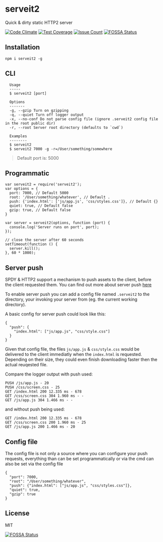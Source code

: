 # serveit2
Quick &amp; dirty static HTTP2 server

[![Code Climate](https://codeclimate.com/github/asciidisco/serveit2/badges/gpa.svg)](https://codeclimate.com/github/asciidisco/serveit2)
[![Test Coverage](https://codeclimate.com/github/asciidisco/serveit2/badges/coverage.svg)](https://codeclimate.com/github/asciidisco/serveit2/coverage)
[![Issue Count](https://codeclimate.com/github/asciidisco/serveit2/badges/issue_count.svg)](https://codeclimate.com/github/asciidisco/serveit2)
[![FOSSA Status](https://app.fossa.io/api/projects/git%2Bgithub.com%2Fasciidisco%2Fserveit2.svg?type=shield)](https://app.fossa.io/projects/git%2Bgithub.com%2Fasciidisco%2Fserveit2?ref=badge_shield)

## Installation

```
npm i serveit2 -g
```

## CLI

```
  Usage
  -----
  $ serveit2 [port]

  Options
  -------
  -g, --gzip Turn on gzipping
  -q, --quiet Turn off logger output
  -x, --no-conf Do not parse config file (ignore .serveit2 config file in the root public dir)
  -r, --root Server root directory (defaults to `cwd`)

  Examples
  --------
  $ serveit2
  $ serveit2 7000 -g -r=/User/something/somewhere
```

> Default port is: 5000

## Programmatic

```
var serveit2 = require('serveit2');
var options = {
  port: 7000, // Default 5000
  root: '/User/something/whatever', // Default .
  push: {'index.html': ['js/app.js', 'css/styles.css']}, // Default {}
  quiet: true, // Default false
  gzip: true, // Default false
}

var server = serveit2(options, function (port) {
  console.log('Server runs on port', port);
});

// close the server after 60 seconds
setTimeout(function () {
  server.kill();
}, 60 * 1000);

```

## Server push

SPDY & HTTP2 support a mechanism to push assets to the client, before the client requested them.
You can find out more about server push [here](http://blog.xebia.com/2015/08/23/http2-server-push/)

To enable server push you can add a config file named `.serveit2` to the directory, your invoking your server from (eg. the current working directory).

A basic config for server push could look like this:

```
{
  "push": {
    "index.html": ["js/app.js", "css/style.css"]
  }
}
```

Given that config file, the files `js/app.js` & `css/style.css` would be delivered to the client
immediatly when the `index.html` is requested. Depending on their size, they could even finish downloading faster then the actual reuqested file.

Compare the logger output with push used:

```
PUSH /js/app.js - 20
PUSH /css/screen.css - 25
GET /index.html 200 12.335 ms - 678
GET /css/screen.css 304 1.960 ms - -
GET /js/app.js 304 1.466 ms - -
```

and without push being used:

```
GET /index.html 200 12.335 ms - 678
GET /css/screen.css 200 1.960 ms - 25
GET /js/app.js 200 1.466 ms - 20
```

## Config file

The config file is not only a source where you can configure your push requests,
everything than can be set programmatically or via the cmd can also be set via the config file

```
{
  "port": 7000,
  "root": "/User/something/whatever",
  "push": {"index.html": ["js/app.js", "css/styles.css"]},
  "quiet": true,
  "gzip": true
}
```

## License

MIT


[![FOSSA Status](https://app.fossa.io/api/projects/git%2Bgithub.com%2Fasciidisco%2Fserveit2.svg?type=large)](https://app.fossa.io/projects/git%2Bgithub.com%2Fasciidisco%2Fserveit2?ref=badge_large)